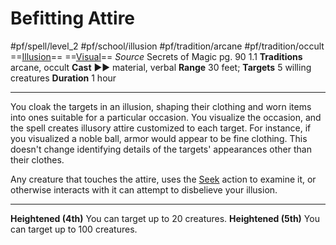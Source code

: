 # Befitting Attire
#pf/spell/level_2 #pf/school/illusion #pf/tradition/arcane #pf/tradition/occult
==[Illusion](../../../Traits/Illusion.md)== ==[Visual](../../../Traits/Visual.md)==
*Source* Secrets of Magic pg. 90 1.1
**Traditions** arcane, occult
**Cast** ►► material, verbal
**Range** 30 feet; **Targets** 5 willing creatures
**Duration** 1 hour

---
You cloak the targets in an illusion, shaping their clothing and worn items into ones suitable for a particular occasion. You visualize the occasion, and the spell creates illusory attire customized to each target. For instance, if you visualized a noble ball, armor would appear to be fine clothing. This doesn't change identifying details of the targets' appearances other than their clothes.

Any creature that touches the attire, uses the [Seek](../../../Actions/Seek.md) action to examine it, or otherwise interacts with it can attempt to disbelieve your illusion.

<hr>

**Heightened (4th)** You can target up to 20 creatures.
**Heightened (5th)** You can target up to 100 creatures.
